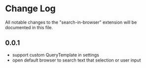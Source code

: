 # Change Log

All notable changes to the "search-in-browser" extension will be documented in this file.


## 0.0.1
- support custom QueryTemplate in settings
- open default browser to search text that selection or user input